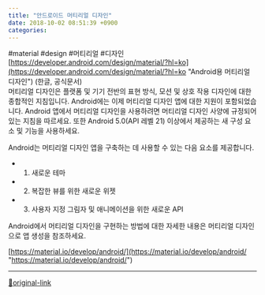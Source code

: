 ```yaml
---
title: "안드로이드 머티리얼 디자인"
date: 2018-10-02 08:51:39 +0900
categories: 
---
```

  

#material #design #머티리얼 #디자인
[https://developer.android.com/design/material/?hl=ko](https://developer.android.com/design/material/?hl=ko "Android용 머티리얼 디자인") (한글, 공식문서)  
머티리얼 디자인은 플랫폼 및 기기 전반의 표현 방식, 모션 및 상호 작용 디자인에 대한 종합적인 지침입니다. Android에는 이제 머티리얼 디자인 앱에 대한 지원이 포함되었습니다. Android 앱에서 머티리얼 디자인을 사용하려면 머티리얼 디자인 사양에 규정되어 있는 지침을 따르세요. 또한 Android 5.0(API 레벨 21) 이상에서 제공하는 새 구성 요소 및 기능을 사용하세요.  




Android는 머티리얼 디자인 앱을 구축하는 데 사용할 수 있는 다음 요소를 제공합니다.  
- 1. 새로운 테마
- 2. 복잡한 뷰를 위한 새로운 위젯
- 3. 사용자 지정 그림자 및 애니메이션을 위한 새로운 API

Android에서 머티리얼 디자인을 구현하는 방법에 대한 자세한 내용은 머티리얼 디자인으로 앱 생성을 참조하세요.  
  
[https://material.io/develop/android/](https://material.io/develop/android/ "https://material.io/develop/android/")  
  
  




***
[🔗original-link](http://www.mins01.com/mh/tech/read/1199)